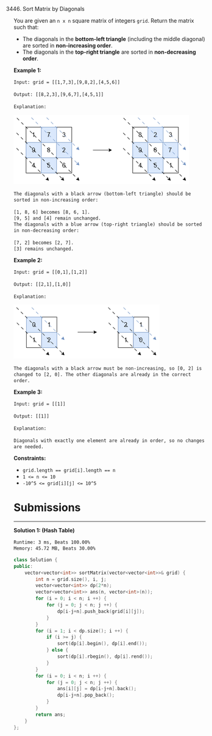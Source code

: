 3446. Sort Matrix by Diagonals

You are given an `n x n` square matrix of integers `grid`. Return the matrix such that:

* The diagonals in the **bottom-left triangle** (including the middle diagonal) are sorted in **non-increasing order**.
* The diagonals in the **top-right triangle** are sorted in **non-decreasing order**.
 

**Example 1:**
```
Input: grid = [[1,7,3],[9,8,2],[4,5,6]]

Output: [[8,2,3],[9,6,7],[4,5,1]]

Explanation:
```
![3446_4052example1drawio.png](img/3446_4052example1drawio.png)
```
The diagonals with a black arrow (bottom-left triangle) should be sorted in non-increasing order:

[1, 8, 6] becomes [8, 6, 1].
[9, 5] and [4] remain unchanged.
The diagonals with a blue arrow (top-right triangle) should be sorted in non-decreasing order:

[7, 2] becomes [2, 7].
[3] remains unchanged.
```

**Example 2:**
```
Input: grid = [[0,1],[1,2]]

Output: [[2,1],[1,0]]

Explanation:
```
![3446_4052example2adrawio.png](img/3446_4052example2adrawio.png)
```
The diagonals with a black arrow must be non-increasing, so [0, 2] is changed to [2, 0]. The other diagonals are already in the correct order.
```

**Example 3:**
```
Input: grid = [[1]]

Output: [[1]]

Explanation:

Diagonals with exactly one element are already in order, so no changes are needed.
```
 

**Constraints:**

* `grid.length == grid[i].length == n`
* `1 <= n <= 10`
* `-10^5 <= grid[i][j] <= 10^5`

# Submissions
---
**Solution 1: (Hash Table)**
```
Runtime: 3 ms, Beats 100.00%
Memory: 45.72 MB, Beats 30.00%
```
```c++
class Solution {
public:
    vector<vector<int>> sortMatrix(vector<vector<int>>& grid) {
        int n = grid.size(), i, j;
        vector<vector<int>> dp(2*n);
        vector<vector<int>> ans(n, vector<int>(n));
        for (i = 0; i < n; i ++) {
            for (j = 0; j < n; j ++) {
                dp[i-j+n].push_back(grid[i][j]);
            }
        }
        for (i = 1; i < dp.size(); i ++) {
            if (i >= j) {
                sort(dp[i].begin(), dp[i].end());
            } else {
                sort(dp[i].rbegin(), dp[i].rend());
            }
        }
        for (i = 0; i < n; i ++) {
            for (j = 0; j < n; j ++) {
                ans[i][j] = dp[i-j+n].back();
                dp[i-j+n].pop_back();
            }
        }
        return ans;
    }
};
```
